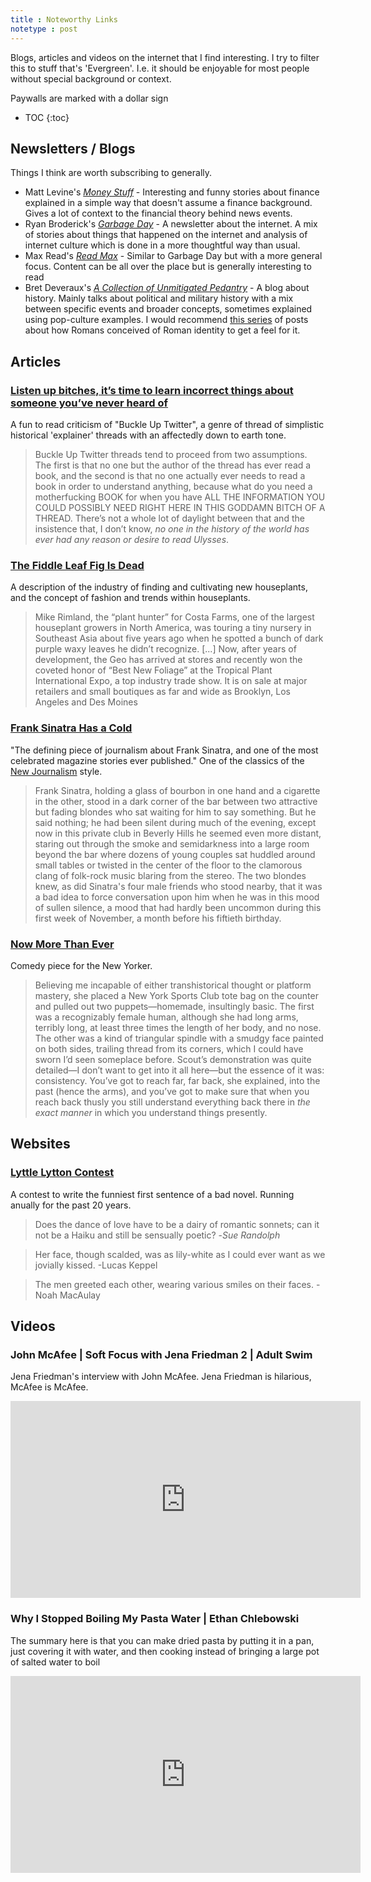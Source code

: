 ```yaml
---
title : Noteworthy Links
notetype : post
---
```

Blogs, articles and videos on the internet that I find interesting. I try to filter this to stuff that's 'Evergreen'. I.e. it should be enjoyable for most people without special background or context. 

Paywalls are marked with a dollar sign

* TOC
{:toc}
## Newsletters / Blogs
Things I think are worth subscribing to generally.

- Matt Levine's *[Money Stuff](https://www.bloomberg.com/opinion/authors/ARbTQlRLRjE/matthew-s-levine)* - Interesting and funny stories about finance explained in a simple way that doesn't assume a finance background. Gives a lot of context to the financial theory behind news events.
- Ryan Broderick's *[Garbage Day](https://www.garbageday.email)* - A newsletter about the internet. A mix of stories about things that happened on the internet and analysis of internet culture which is done in a more thoughtful way than usual.
- Max Read's *[Read Max](https://maxread.substack.com)* - Similar to Garbage Day but with a more general focus. Content can be all over the place but is generally interesting to read
- Bret Deveraux's *[A Collection of Unmitigated Pedantry](https://acoup.blog)* - A blog about history. Mainly talks about political and military history with a mix between specific events and broader concepts, sometimes explained using pop-culture examples. I would recommend [this series](https://acoup.blog/2021/06/11/collections-the-queens-latin-or-who-were-the-romans-part-i-beginnings-and-legends/) of posts about how Romans conceived of Roman identity to get a feel for it.

## Articles
### [Listen up bitches, it’s time to learn incorrect things about someone you’ve never heard of](https://theoutline.com/post/7295/buckle-up-twitter-is-cancelled)
A fun to read criticism of "Buckle Up Twitter", a genre of thread of simplistic historical 'explainer' threads with an affectedly down to earth tone.

>Buckle Up Twitter threads tend to proceed from two assumptions. The first is that no one but the author of the thread has ever read a book, and the second is that no one actually ever needs to read a book in order to understand anything, because what do you need a motherfucking BOOK for when you have ALL THE INFORMATION YOU COULD POSSIBLY NEED RIGHT HERE IN THIS GODDAMN BITCH OF A THREAD. There’s not a whole lot of daylight between that and the insistence that, I don’t know, _no one in the history of the world has ever had any reason or desire to read Ulysses_.

### [The Fiddle Leaf Fig Is Dead](https://www.nytimes.com/2022/04/16/style/fiddle-leaf-fig-plants.html)
A description of the industry of finding and cultivating new houseplants, and the concept of fashion and trends within houseplants. 

>Mike Rimland, the “plant hunter” for Costa Farms, one of the largest houseplant growers in North America, was touring a tiny nursery in Southeast Asia about five years ago when he spotted a bunch of dark purple waxy leaves he didn’t recognize.
>[...]
>Now, after years of development, the Geo has arrived at stores and recently won the coveted honor of “Best New Foliage” at the Tropical Plant International Expo, a top industry trade show. It is on sale at major retailers and small boutiques as far and wide as Brooklyn, Los Angeles and Des Moines

### [Frank Sinatra Has a Cold](https://www.esquire.com/news-politics/a638/frank-sinatra-has-a-cold-gay-talese/)
"The defining piece of journalism about Frank Sinatra, and one of the most celebrated magazine stories ever published." One of the classics of the [New Journalism](https://en.wikipedia.org/wiki/New_Journalism) style.
>Frank Sinatra, holding a glass of bourbon in one hand and a cigarette in the other, stood in a dark corner of the bar between two attractive but fading blondes who sat waiting for him to say something. But he said nothing; he had been silent during much of the evening, except now in this private club in Beverly Hills he seemed even more distant, staring out through the smoke and semidarkness into a large room beyond the bar where dozens of young couples sat huddled around small tables or twisted in the center of the floor to the clamorous clang of folk-rock music blaring from the stereo. The two blondes knew, as did Sinatra's four male friends who stood nearby, that it was a bad idea to force conversation upon him when he was in this mood of sullen silence, a mood that had hardly been uncommon during this first week of November, a month before his fiftieth birthday.

### [Now More Than Ever](https://www.newyorker.com/magazine/2018/07/23/now-more-than-ever)
Comedy piece for the New Yorker.
> Believing me incapable of either transhistorical thought or platform mastery, she placed a New York Sports Club tote bag on the counter and pulled out two puppets—homemade, insultingly basic. The first was a recognizably female human, although she had long arms, terribly long, at least three times the length of her body, and no nose. The other was a kind of triangular spindle with a smudgy face painted on both sides, trailing thread from its corners, which I could have sworn I’d seen someplace before. Scout’s demonstration was quite detailed—I don’t want to get into it all here—but the essence of it was: consistency. You’ve got to reach far, far back, she explained, into the past (hence the arms), and you’ve got to make sure that when you reach back thusly you still understand everything back there in _the exact manner_ in which you understand things presently.


## Websites
### [Lyttle Lytton Contest](http://adamcadre.ac/lyttle.html)
A contest to write the funniest first sentence of a bad novel. Running anually for the past 20 years.
>Does the dance of love have to be a dairy of romantic sonnets; can it not be a Haiku and still be sensually poetic? 
>-*Sue Randolph*

> Her face, though scalded, was as lily-white as I could ever want as we jovially kissed.
> -Lucas Keppel

> The men greeted each other, wearing various smiles on their faces.
> -Noah MacAulay

## Videos
### John McAfee | Soft Focus with Jena Friedman 2 | Adult Swim
Jena Friedman's interview with John McAfee. Jena Friedman is hilarious, McAfee is McAfee. 

<iframe width="560" height="315" src="https://www.youtube-nocookie.com/embed/tfe4Fjf3sds" title="YouTube video player" frameborder="0" allow="accelerometer; autoplay; clipboard-write; encrypted-media; gyroscope; picture-in-picture" allowfullscreen></iframe>

### Why I Stopped Boiling My Pasta Water | Ethan Chlebowski
The summary here is that you can make dried pasta by putting it in a pan, just covering it with water, and then cooking instead of bringing a large pot of salted water to boil

<iframe width="560" height="315" src="https://www.youtube-nocookie.com/embed/259MXuK62gU" title="YouTube video player" frameborder="0" allow="accelerometer; autoplay; clipboard-write; encrypted-media; gyroscope; picture-in-picture" allowfullscreen></iframe>
